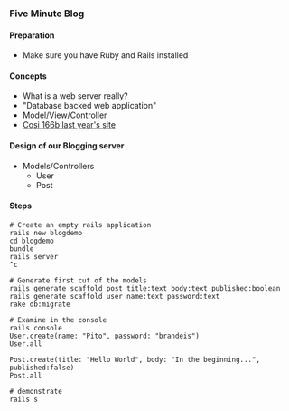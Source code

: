 ### Five Minute Blog

#### Preparation

* Make sure you have Ruby and Rails installed

#### Concepts
* What is a web server really?
* "Database backed web application"
* Model/View/Controller
* [Cosi 166b last year's site](http://cosi236b.courses.salas.com.s3-website-us-west-2.amazonaws.com)

#### Design of our Blogging server

* Models/Controllers
	* User
	* Post

#### Steps

	# Create an empty rails application
    rails new blogdemo
    cd blogdemo
    bundle
    rails server
    ^c

    # Generate first cut of the models
    rails generate scaffold post title:text body:text published:boolean
    rails generate scaffold user name:text password:text
    rake db:migrate

    # Examine in the console
    rails console
    User.create(name: "Pito", password: "brandeis")
    User.all

    Post.create(title: "Hello World", body: "In the beginning...", published:false)
    Post.all

    # demonstrate
    rails s



